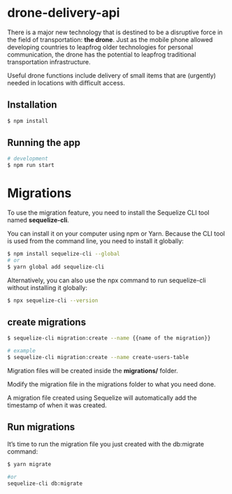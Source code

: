 # drone-delivery-api

There is a major new technology that is destined to be a disruptive force in the field of transportation: **the drone**. Just as the mobile phone allowed developing countries to leapfrog older technologies for personal communication, the drone has the potential to leapfrog traditional transportation infrastructure.

Useful drone functions include delivery of small items that are (urgently) needed in locations with difficult access.

## Installation

```bash
$ npm install
```

## Running the app

```bash
# development
$ npm run start
```

# Migrations

To use the migration feature, you need to install the Sequelize CLI tool named **sequelize-cli**.

You can install it on your computer using npm or Yarn. Because the CLI tool is used from the command line, you need to install it globally:

```bash
$ npm install sequelize-cli --global
# or
$ yarn global add sequelize-cli
```

Alternatively, you can also use the npx command to run sequelize-cli without installing it globally:

```bash
$ npx sequelize-cli --version
```

## create migrations

```bash
$ sequelize-cli migration:create --name {{name of the migration}}

# example
$ sequelize-cli migration:create --name create-users-table
```

Migration files will be created inside the **migrations/** folder.

Modify the migration file in the migrations folder to what you need done.

A migration file created using Sequelize will automatically add the timestamp of when it was created.

## Run migrations

It’s time to run the migration file you just created with the db:migrate command:

```bash
$ yarn migrate

#or
sequelize-cli db:migrate
```
